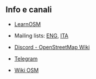 ---
---
## Info e canali

- <a href="learnosm.org/it/" target="_blank">LearnOSM</a>

- Mailing lists: <a href="lists.openstreetmap.org/listinfo" target="_blank">ENG</a>, <a href="lists.openstreetmap.org/listinfo/talk-it" target="_blank">ITA</a>

- <a href="https://wiki.openstreetmap.org/wiki/Discord" target="_blank">Discord - OpenStreetMap Wiki</a>

- <a href="telegram.me/OpenStreetMapItalia" target="_blank">Telegram</a>

- <a href="wiki.openstreetmap.org/wiki/IT:Pagina_Principale" target="_blank">Wiki OSM</a>
